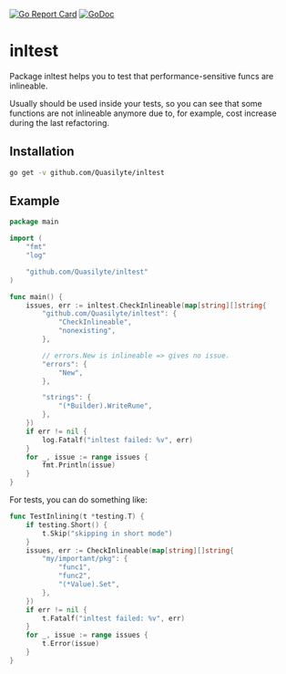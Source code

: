 [![Go Report Card](https://goreportcard.com/badge/github.com/Quasilyte/inltest)](https://goreportcard.com/report/github.com/Quasilyte/inltest)
[![GoDoc](https://godoc.org/github.com/Quasilyte/inltest?status.svg)](https://godoc.org/github.com/Quasilyte/inltest)


# inltest

Package inltest helps you to test that performance-sensitive funcs are inlineable.

Usually should be used inside your tests, so you can see that some functions are
not inlineable anymore due to, for example, cost increase during the last refactoring.

## Installation

```bash
go get -v github.com/Quasilyte/inltest
```

## Example

```go
package main

import (
	"fmt"
	"log"

	"github.com/Quasilyte/inltest"
)

func main() {
	issues, err := inltest.CheckInlineable(map[string][]string{
		"github.com/Quasilyte/inltest": {
			"CheckInlineable",
			"nonexisting",
		},

		// errors.New is inlineable => gives no issue.
		"errors": {
			"New",
		},

		"strings": {
			"(*Builder).WriteRune",
		},
	})
	if err != nil {
		log.Fatalf("inltest failed: %v", err)
	}
	for _, issue := range issues {
		fmt.Println(issue)
	}
}
```

For tests, you can do something like:

```go
func TestInlining(t *testing.T) {
	if testing.Short() {
		t.Skip("skipping in short mode")
	}
	issues, err := CheckInlineable(map[string][]string{
		"my/important/pkg": {
			"func1",
			"func2",
			"(*Value).Set",
		},
	})
	if err != nil {
		t.Fatalf("inltest failed: %v", err)
	}
	for _, issue := range issues {
		t.Error(issue)
	}
}
```
